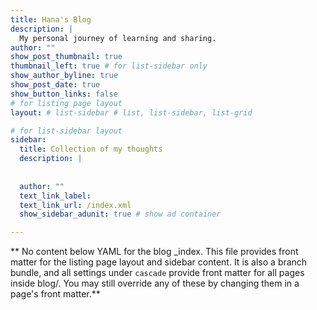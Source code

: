```yaml
---
title: Hana's Blog
description: |
  My personal journey of learning and sharing.
author: ""
show_post_thumbnail: true
thumbnail_left: true # for list-sidebar only
show_author_byline: true
show_post_date: true
show_button_links: false
# for listing page layout
layout: # list-sidebar # list, list-sidebar, list-grid

# for list-sidebar layout
sidebar: 
  title: Collection of my thoughts
  description: |
    
  
  author: ""
  text_link_label: 
  text_link_url: /index.xml
  show_sidebar_adunit: true # show ad container

---
```


** No content below YAML for the blog _index. This file provides front matter for the listing page layout and sidebar content. It is also a branch bundle, and all settings under `cascade` provide front matter for all pages inside blog/. You may still override any of these by changing them in a page's front matter.**
